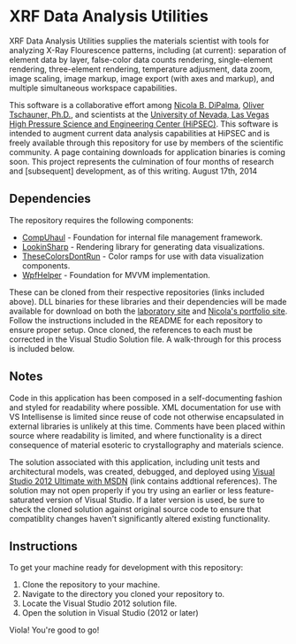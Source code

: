 XRF Data Analysis Utilities
=============

XRF Data Analysis Utilities supplies the materials scientist with tools for analyzing X-Ray Flourescence patterns, including (at current): separation of element data by layer, false-color data counts rendering, single-element rendering, three-element rendering, temperature adjusment, data zoom, image scaling, image markup, image export (with axes and markup), and multiple simultaneous workspace capabilities.

This software is a collaborative effort among [Nicola B. DiPalma](http://nicoladipalma.com/), [Oliver Tschauner, Ph.D.](http://geoscience.unlv.edu/people/olivertschauner.html), and scientists at the [University of Nevada, Las Vegas High Pressure Science and Engineering Center (HiPSEC)](http://hipsec.unlv.edu/). This software is intended to augment current data analysis capabilities at HiPSEC and is freely available through this repository for use by members of the scientific community. A page containing downloads for application binaries is coming soon. This project represents the culmination of four months of research and [subsequent] development, as of this writing. August 17th, 2014


Dependencies
------------

The repository requires the following components:

* [CompUhaul](https://github.com/quantumjockey/CompUhaul) - Foundation for internal file management framework.
* [LookinSharp](https://github.com/quantumjockey/LookinSharp) - Rendering library for generating data visualizations.
* [TheseColorsDontRun](https://github.com/quantumjockey/TheseColorsDontRun) - Color ramps for use with data visualization components.
* [WpfHelper](https://github.com/quantumjockey/WpfHelper) - Foundation for MVVM implementation.

These can be cloned from their respective repositories (links included above). DLL binaries for these libraries and their dependencies will be made available for download on both the [laboratory site](http://hipsec.unlv.edu/) and [Nicola's portfolio site](http://nicoladipalma.com/). Follow the instructions included in the README for each repository to ensure proper setup. Once cloned, the references to each must be corrected in the Visual Studio Solution file. A walk-through for this process is included below.
		

Notes
-----

Code in this application has been composed in a self-documenting fashion and styled for readability where possible. XML documentation for use with VS Intellisense is limited since reuse of code not otherwise encapsulated in external libraries is unlikely at this time. Comments have been placed within source where readability is limited, and where functionality is a direct consequence of material esoteric to crystallography and materials science.

The solution associated with this application, including unit tests and architectural models, was created, debugged, and deployed using [Visual Studio 2012 Ultimate with MSDN](http://en.wikipedia.org/wiki/Microsoft_Visual_Studio#Visual_Studio_2012) (link contains addtional references). The solution may not open properly if you try using an earlier or less feature-saturated version of Visual Studio. If a later version is used, be sure to check the cloned solution against original source code to ensure that compatiblity changes haven't significantly altered existing functionality.

Instructions
------------

To get your machine ready for development with this repository:

1. Clone the repository to your machine.
2. Navigate to the directory you cloned your repository to.
3. Locate the Visual Studio 2012 solution file.
3. Open the solution in Visual Studio (2012 or later)

Viola! You're good to go!

